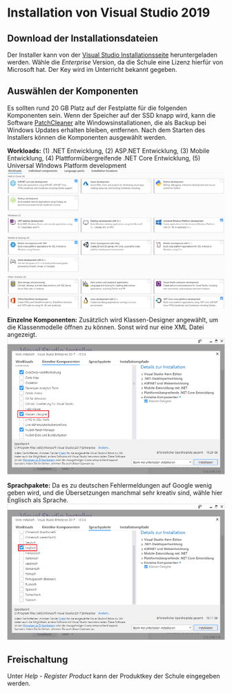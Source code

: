 # Installation von Visual Studio 2019

## Download der Installationsdateien
Der Installer kann von der [Visual Studio Installationsseite](https://visualstudio.microsoft.com/de/downloads/)
heruntergeladen werden. Wähle die *Enterprise* Version, da die Schule eine Lizenz hierfür von Microsoft
hat. Der Key wird im Unterricht bekannt gegeben.

## Auswählen der Komponenten
Es sollten rund 20 GB Platz auf der Festplatte für die folgenden Komponenten sein. Wenn der Speicher auf
der SSD knapp wird, kann die Software [PatchCleaner](https://sourceforge.net/projects/patchcleaner/)
alte Windowsinstallationen, die als Backup bei Windows Updates erhalten bleiben, entfernen. Nach dem 
Starten des Installers können die Komponenten ausgewählt werden.

**Workloads:** (1) .NET Entwicklung, (2) ASP.NET Entwicklung, (3) Mobile Entwicklung, 
(4) Plattformübergreifende .NET Core Entwicklung, (5) Universal WIndows Platform development
![Vs Components](VsComponents2019.png)

**Einzelne Komponenten:** Zusätzlich wird Klassen-Designer angewählt, um die Klassenmodelle öffnen zu
können. Sonst wird nur eine XML Datei angezeigt.
![Vs Components2](VsComponents2.png)

**Sprachpakete:** Da es zu deutschen Fehlermeldungen auf Google wenig geben wird, und die Übersetzungen
manchmal sehr kreativ sind, wähle hier Englisch als Sprache.
![Vs Components3](VsComponents3.png)

## Freischaltung
Unter *Help* - *Register Product* kann der Produktkey der Schule eingegeben werden.

